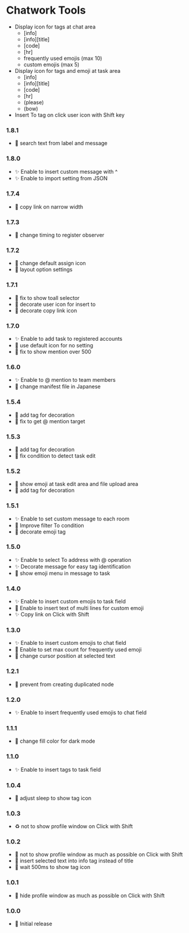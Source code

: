 # Chatwork Tools

- Display icon for tags at chat area
  - [info]
  - [info][title]
  - [code]
  - [hr]
  - frequently used emojis (max 10)
  - custom emojis (max 5)
- Display icon for tags and emoji at task area
  - [info]
  - [info][title]
  - [code]
  - [hr]
  - (please)
  - (bow)
- Insert To tag on click user icon with Shift key

### 1.8.1

- 💄 search text from label and message

### 1.8.0

- ✨ Enable to insert custom message with ^
- ✨ Enable to import setting from JSON

### 1.7.4

- 🐛 copy link on narrow width

### 1.7.3

- 🐛 change timing to register observer

### 1.7.2

- 💄 change default assign icon
- 💄 layout option settings

### 1.7.1

- 🐛 fix to show toall selector
- 💄 decorate user icon for insert to
- 💄 decorate copy link icon

### 1.7.0

- ✨ Enable to add task to registered accounts
- 💄 use default icon for no setting
- 🐛 fix to show mention over 500

### 1.6.0

- ✨ Enable to @ mention to team members
- 📝 change manifest file in Japanese

### 1.5.4

- 💄 add tag for decoration
- 🐛 fix to get @ mention target

### 1.5.3

- 💄 add tag for decoration
- 🐛 fix condition to detect task edit

### 1.5.2

- 💄 show emoji at task edit area and file upload area
- 💄 add tag for decoration

### 1.5.1

- ✨ Enable to set custom message to each room
- 💄 Improve filter To condition
- 💄 decorate emoji tag

### 1.5.0

- ✨ Enable to select To address with @ operation
- ✨ Decorate message for easy tag identification
- 💄 show emoji menu in message to task

### 1.4.0

- ✨ Enable to insert custom emojis to task field
- 💄 Enable to insert text of multi lines for custom emoji
- ✨ Copy link on Click with Shift

### 1.3.0

- ✨ Enable to insert custom emojis to chat field
- 💄 Enable to set max count for frequently used emoji
- 💄 change cursor position at selected text

### 1.2.1

- 🐛 prevent from creating duplicated node

### 1.2.0

- ✨ Enable to insert frequently used emojis to chat field

### 1.1.1

- 💄 change fill color for dark mode

### 1.1.0

- ✨ Enable to insert tags to task field

### 1.0.4

- 💄 adjust sleep to show tag icon

### 1.0.3

- ♻️ not to show profile window on Click with Shift

### 1.0.2

- 💄 not to show profile window as much as possible on Click with Shift
- 💄 insert selected text into info tag instead of title
- 🐛 wait 500ms to show tag icon

### 1.0.1

- 💄 hide profile window as much as possible on Click with Shift

### 1.0.0

- 🎉 Initial release
